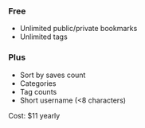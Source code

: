 ### Free

- Unlimited public/private bookmarks
- Unlimited tags

### Plus

- Sort by saves count
- Categories
- Tag counts
- Short username (<8 characters)

Cost: $11 yearly
